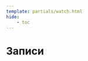 ```yaml
---
template: partials/watch.html
hide:
    - toc
---
```


# Записи

<script>
    const watchList = {
      'wYoZkCA44z8': 'История',
      'yrV-cpVD6sM': 'История',
      'Ah048vcy-Ao': 'История',
      'IsG4ndz9HaI': 'Семинар',
      'N0fuvb8gT8w': 'Семинар',
    };
</script>